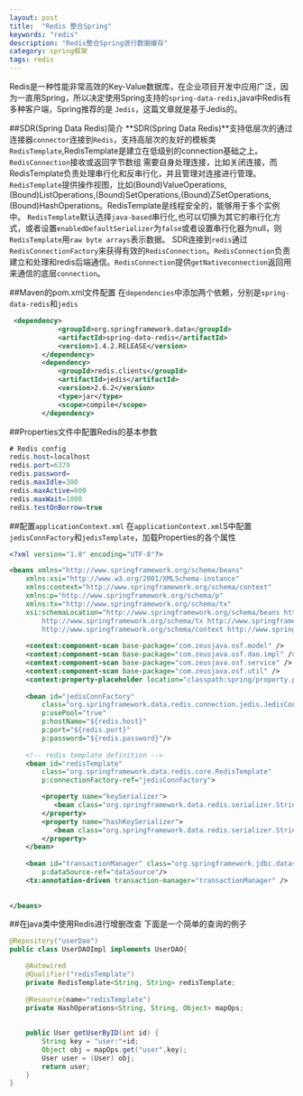 ```yaml
---
layout: post
title:  "Redis 整合Spring"
keywords: "redis"
description: "Redis整合Spring进行数据缓存"
category: spring框架
tags: redis
---
```


Redis是一种性能非常高效的Key-Value数据库，在企业项目开发中应用广泛，因为一直用Spring，所以决定使用Spring支持的`spring-data-redis`,java中Redis有多种客户端，Spring推荐的是
`Jedis`，这篇文章就是基于Jedis的。

##SDR(Spring Data Redis)简介
**SDR(Spring Data Redis)**支持低层次的通过连接器`connector`连接到`Redis`，支持高层次的友好的模板类`RedisTemplate`,RedisTemplate是建立在低级别的connection基础之上。`RedisConnection`接收或返回字节数组
需要自身处理连接，比如关闭连接，而RedisTemplate负责处理串行化和反串行化，并且管理对连接进行管理。
`RedisTemplate`提供操作视图，比如(Bound)ValueOperations,(Bound)ListOperations,(Bound)SetOperations,(Bound)ZSetOperations,(Bound)HashOperations。RedisTemplate是线程安全的，能够用于多个实例中。
`RedisTemplate`默认选择`java-based`串行化,也可以切换为其它的串行化方式，或者设置`enabledDefaultSerializer`为`false`或者设置串行化器为null，则`RedisTemplate`用`raw byte arrays`表示数据。
SDR连接到`redis`通过`RedisConnectionFactory`来获得有效的`RedisConnection`。`RedisConnection`负责建立和处理和redis后端通信。`RedisConnection`提供`getNativeconnection`返回用来通信的底层`connection`。


##Maven的pom.xml文件配置
在`dependencies`中添加两个依赖，分别是`spring-data-redis`和`jedis`

```xml
 <dependency>
	        <groupId>org.springframework.data</groupId>
	        <artifactId>spring-data-redis</artifactId>
	        <version>1.4.2.RELEASE</version>
	    </dependency>
		<dependency>
		    <groupId>redis.clients</groupId>
		    <artifactId>jedis</artifactId>
		    <version>2.6.2</version>
		    <type>jar</type>
		    <scope>compile</scope>
		</dependency>

```

##Properties文件中配置Redis的基本参数

```java
# Redis config
redis.host=localhost
redis.port=6379
redis.password=
redis.maxIdle=300
redis.maxActive=600
redis.maxWait=1000
redis.testOnBorrow=true
```

##配置`applicationContext.xml`
在`applicationContext.xml`S中配置`jedisConnFactory`和`jedisTemplate`，加载Properties的各个属性

```xml
<?xml version="1.0" encoding="UTF-8"?>

<beans xmlns="http://www.springframework.org/schema/beans"
	xmlns:xsi="http://www.w3.org/2001/XMLSchema-instance"
	xmlns:context="http://www.springframework.org/schema/context"
	xmlns:p="http://www.springframework.org/schema/p"
	xmlns:tx="http://www.springframework.org/schema/tx"
	xsi:schemaLocation="http://www.springframework.org/schema/beans http://www.springframework.org/schema/beans/spring-beans.xsd
		http://www.springframework.org/schema/tx http://www.springframework.org/schema/tx/spring-tx-3.2.xsd
		http://www.springframework.org/schema/context http://www.springframework.org/schema/context/spring-context.xsd">
    
	<context:component-scan base-package="com.zeusjava.osf.model" />
	<context:component-scan base-package="com.zeusjava.osf.dao.impl" />
	<context:component-scan base-package="com.zeusjava.osf.service" />
	<context:component-scan base-package="com.zeusjava.osf.util" />
	<context:property-placeholder location="classpath:spring/property.properties"/>
	
	<bean id="jedisConnFactory" 
	    class="org.springframework.data.redis.connection.jedis.JedisConnectionFactory" 
	    p:usePool="true"
	    p:hostName="${redis.host}"
	    p:port="${redis.port}"
	    p:password="${redis.password}"/>
	
	<!-- redis template definition -->
	<bean id="redisTemplate" 
	    class="org.springframework.data.redis.core.RedisTemplate"
	    p:connectionFactory-ref="jedisConnFactory">

		<property name="keySerializer">
           <bean class="org.springframework.data.redis.serializer.StringRedisSerializer" />
        </property>  
        <property name="hashKeySerializer">  
           <bean class="org.springframework.data.redis.serializer.StringRedisSerializer" />
        </property>
	</bean>	
	 
	<bean id="transactionManager" class="org.springframework.jdbc.datasource.DataSourceTransactionManager" 
		p:dataSource-ref="dataSource"/>    
	<tx:annotation-driven transaction-manager="transactionManager" />
	
	
</beans>

```
##在java类中使用Redis进行增删改查
下面是一个简单的查询的例子

```java
@Repository("userDao")
public class UserDAOImpl implements UserDAO{

	@Autowired
	@Qualifier("redisTemplate")
	private RedisTemplate<String, String> redisTemplate; 
	
	@Resource(name="redisTemplate")
	private HashOperations<String, String, Object> mapOps;
	
	
	public User getUserByID(int id) {
		String key = "user:"+id;
		Object obj = mapOps.get("user",key);
		User user = (User) obj;
		return user;
	}
}
```